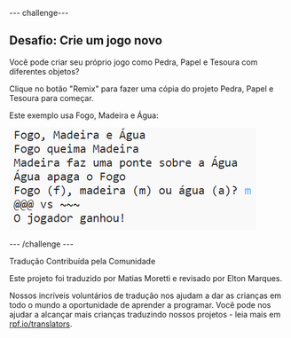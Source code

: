 --- challenge---

## Desafio: Crie um jogo novo

Você pode criar seu próprio jogo como Pedra, Papel e Tesoura com diferentes objetos?

Clique no botão "Remix" para fazer uma cópia do projeto Pedra, Papel e Tesoura para começar.

Este exemplo usa Fogo, Madeira e Água:

![screenshot](images/rps-fire.png)

--- /challenge ---

Tradução Contribuída pela Comunidade

Este projeto foi traduzido por Matias Moretti e revisado por Elton Marques.

Nossos incríveis voluntários de tradução nos ajudam a dar as crianças em todo o mundo a oportunidade de aprender a programar. Você pode nos ajudar a alcançar mais crianças traduzindo nossos projetos - leia mais em [rpf.io/translators](https://rpf.io/translators).